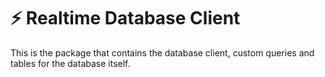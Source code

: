 # ⚡ Realtime Database Client

This is the package that contains the database client, custom queries and tables for the database itself.